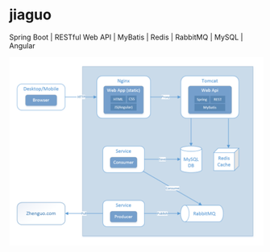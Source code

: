 # jiaguo

Spring Boot | RESTful Web API | MyBatis | Redis | RabbitMQ | MySQL | Angular

![design](https://raw.githubusercontent.com/uhavemyword/jiaguo/master/doc/design.png)
